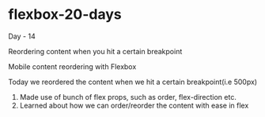 # flexbox-20-days

Day - 14

Reordering content when you hit a certain breakpoint

Mobile content reordering with Flexbox

Today we reordered the content when we hit a certain breakpoint(i.e 500px)

1. Made use of bunch of flex props, such as order, flex-direction etc.
2. Learned about how we can order/reorder the content with ease in flex